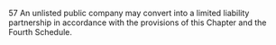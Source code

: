 57
An unlisted public company may convert into a limited liability partnership in accordance with the provisions of this Chapter and the Fourth Schedule.
